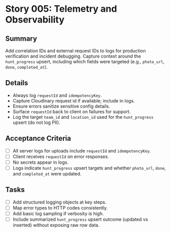 # Story 005: Telemetry and Observability

## Summary
Add correlation IDs and external request IDs to logs for production verification and incident debugging. Capture context around the `hunt_progress` upsert, including which fields were targeted (e.g., `photo_url`, `done`, `completed_at`).

## Details
- Always log `requestId` and `idempotencyKey`.
- Capture Cloudinary request id if available; include in logs.
- Ensure errors sanitize sensitive config details.
- Surface `requestId` back to client on failures for support.
 - Log the target `team_id` and `location_id` used for the `hunt_progress` upsert (do not log PII).

## Acceptance Criteria
- [ ] All server logs for uploads include `requestId` and `idempotencyKey`.
- [ ] Client receives `requestId` on error responses.
- [ ] No secrets appear in logs.
 - [ ] Logs indicate `hunt_progress` upsert targets and whether `photo_url`, `done`, and `completed_at` were updated.

## Tasks
- [ ] Add structured logging objects at key steps.
- [ ] Map error types to HTTP codes consistently.
- [ ] Add basic log sampling if verbosity is high.
 - [ ] Include summarized `hunt_progress` upsert outcome (updated vs inserted) without exposing raw row data.
